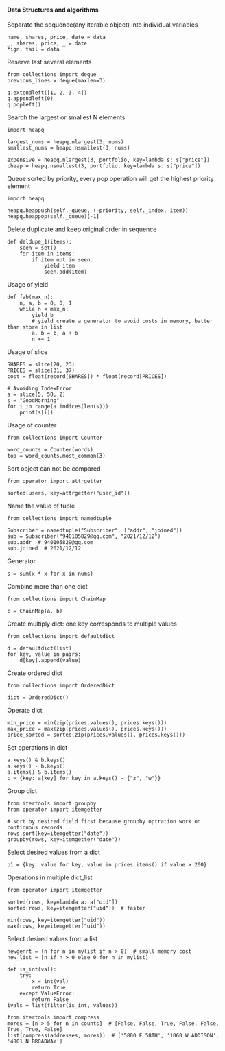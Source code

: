 #### Data  Structures and algorithms
Separate the sequence(any iterable object) into individual variables  

    name, shares, price, date = data  
    _, shares, price, _ = date  
    *ign, tail = data

Reserve last several elements 

    from collections import deque  
    previous_lines = deque(maxlen=3) 
        
    q.extendleft([1, 2, 3, 4])  
    q.appendleft(0)  
    q.popleft()

Search the largest or smallest N elements  

    import heapq  
 
    largest_nums = heapq.nlargest(3, nums)  
    smallest_nums = heapq.nsmallest(3, nums)  

    expensive = heapq.nlargest(3, portfolio, key=lambda s: s["price"])
    cheap = heapq.nsmallest(3, portfolio, key=lambda s: s["price"])   

Queue sorted by priority, every pop operation will get the highest priority element  

    import heapq    

    heapq.heappush(self._queue, (-priority, self._index, item))
    heapq.heappop(self._queue)[-1]

Delete duplicate and keep original order in sequence

    def deldupe_1(items):
        seen = set()
        for item in items:
            if item not in seen:
                yield item
                seen.add(item)

Usage of yield

    def fab(max_n):
        n, a, b = 0, 0, 1
        while n < max_n:
            yield b
            # yield create a generator to avoid costs in memory, batter than store in list
            a, b = b, a + b
            n += 1

Usage of slice

    SHARES = slice(20, 23)
    PRICES = slice(31, 37)
    cost = float(record[SHARES]) * float(record[PRICES])
    
    # Avoiding IndexError
    a = slice(5, 50, 2)
    s = "GoodMorning"
    for i in range(a.indices(len(s))):
        print(s[i])

Usage of counter  

    from collections import Counter

    word_counts = Counter(words)
    top = word_counts.most_common(3)

Sort object can not be compared

    from operator import attrgetter

    sorted(users, key=attrgetter("user_id"))

Name the value of tuple

    from collections import namedtuple

    Subscriber = namedtuple("Subscriber", ["addr", "joined"])
    sub = Subscriber("940105829@qq.com", "2021/12/12")
    sub.addr  # 940105829@qq.com
    sub.joined  # 2021/12/12

Generator

    s = sum(x * x for x in nums)

Combine more than one dict

    from collections import ChainMap

    c = ChainMap(a, b) 

Create multiply dict: one key corresponds to multiple values

    from collections import defaultdict  
    
    d = defaultdict(list)
    for key, value in pairs:
        d[key].append(value)

Create ordered dict

    from collections import OrderedDict

    dict = OrderedDict()

Operate dict

    min_price = min(zip(prices.values(), prices.keys()))
    max_price = max(zip(prices.values(), prices.keys()))
    price_sorted = sorted(zip(prices.values(), prices.keys()))

Set operations in dict

    a.keys() & b.keys()
    a.keys() - b.keys()
    a.items() & b.items()
    c = {key: a[key] for key in a.keys() - {"z", "w"}}


Group dict

    from itertools import groupby
    from operator import itemgetter

    # sort by desired field first because groupby optration work on continuous records
    rows.sort(key=itemgetter("date"))
    groupby(rows, key=itemgetter("date"))

Select desired values from a dict

    p1 = {key: value for key, value in prices.items() if value > 200}

Operations in multiple dict_list

    from operator import itemgetter

    sorted(rows, key=lambda a: a["uid"])
    sorted(rows, key=itemgetter("uid"))  # faster

    min(rows, key=itemgetter("uid"))
    max(rows, key=itemgetter("uid"))

Select desired values from a list

    newgenrt = (n for n in mylist if n > 0)  # small memory cost
    new_list = [n if n > 0 else 0 for n in mylist]

    def is_int(val):
        try:
            x = int(val)
            return True
        except ValueError:
            return False
    ivals = list(filter(is_int, values))

    from itertools import compress
    mores = [n > 5 for n in counts]  # [False, False, True, False, False, True, True, False]
    list(compress(addresses, mores))  # ['5800 E 58TH', '1060 W ADDISON', '4801 N BROADWAY']